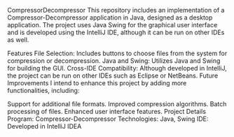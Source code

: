 CompressorDecompressor
This repository includes an implementation of a Compressor-Decompressor application in Java, designed as a desktop application. The project uses Java Swing for the graphical user interface and is developed using the IntelliJ IDE, although it can be run on other IDEs as well.

Features
File Selection: Includes buttons to choose files from the system for compression or decompression.
Java and Swing: Utilizes Java and Swing for building the GUI.
Cross-IDE Compatibility: Although developed in IntelliJ, the project can be run on other IDEs such as Eclipse or NetBeans.
Future Improvements
I intend to enhance this project by adding more functionalities, including:

Support for additional file formats.
Improved compression algorithms.
Batch processing of files.
Enhanced user interface features.
Project Details
Program: Compressor-Decompressor
Technologies: Java, Swing
IDE: Developed in IntelliJ IDEA
